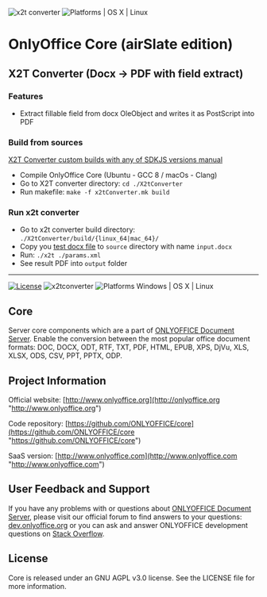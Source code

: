 ![x2t converter](https://github.com/airslateinc/onlyoffice-core/workflows/X2T/badge.svg)
![Platforms | OS X | Linux](https://img.shields.io/badge/Platforms-%20OS%20X%20%7C%20Linux%20-lightgray.svg?style=flat)

# OnlyOffice Core (airSlate edition)

## X2T Converter (Docx -> PDF with field extract)

### Features

- Extract fillable field from docx OleObject and writes it as PostScript into PDF

### Build from sources

[X2T Converter custom builds with any of SDKJS versions manual](./X2tConverter/README.md)

- Compile OnlyOffice Core (Ubuntu - GCC 8 / macOs - Clang)
- Go to X2T converter directory: `cd ./X2tConverter`
- Run makefile: `make -f x2tConverter.mk build`

### Run x2t converter

- Go to x2t converter build directory: `./X2tConverter/build/{linux_64|mac_64}/`
- Copy you [test docx file][docx_demo_link] to `source` directory with name `input.docx`
- Run: `./x2t ./params.xml`
- See result PDF into `output` folder

[docx_demo_link]: https://artifactory.infrateam.xyz/onlyoffice-core/core/all_fields_sample/sample_fillable_fields.docx

---

[![License](https://img.shields.io/badge/License-GNU%20AGPL%20V3-green.svg?style=flat)](https://www.gnu.org/licenses/agpl-3.0.en.html)     ![x2tconverter](https://img.shields.io/badge/x2tconverter-v2.0.2.376-blue.svg?style=flat) ![Platforms Windows | OS X | Linux](https://img.shields.io/badge/Platforms-Windows%20%7C%20OS%20X%20%7C%20Linux%20-lightgray.svg?style=flat)

## Core
Server core components which are a part of [ONLYOFFICE Document Server][2]. Enable the conversion between the most popular office document formats: DOC, DOCX, ODT, RTF, TXT, PDF, HTML, EPUB, XPS, DjVu, XLS, XLSX, ODS, CSV, PPT, PPTX, ODP.

## Project Information

Official website: [http://www.onlyoffice.org](http://onlyoffice.org "http://www.onlyoffice.org")

Code repository: [https://github.com/ONLYOFFICE/core](https://github.com/ONLYOFFICE/сore "https://github.com/ONLYOFFICE/core")

SaaS version: [http://www.onlyoffice.com](http://www.onlyoffice.com "http://www.onlyoffice.com")

## User Feedback and Support

If you have any problems with or questions about [ONLYOFFICE Document Server][2], please visit our official forum to find answers to your questions: [dev.onlyoffice.org][1] or you can ask and answer ONLYOFFICE development questions on [Stack Overflow][3].

  [1]: http://dev.onlyoffice.org
  [2]: https://github.com/ONLYOFFICE/DocumentServer
  [3]: http://stackoverflow.com/questions/tagged/onlyoffice
  
## License

Core is released under an GNU AGPL v3.0 license. See the LICENSE file for more information.
